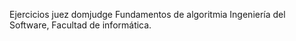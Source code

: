 Ejercicios juez domjudge Fundamentos de algoritmia Ingeniería del Software, Facultad de informática.
